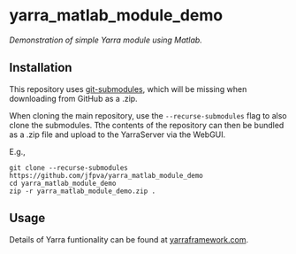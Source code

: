 # yarra_matlab_module_demo

_Demonstration of simple Yarra module using Matlab._

## Installation

This repository uses [git-submodules](https://git-scm.com/book/en/v2/Git-Tools-Submodules), which will be missing when downloading from GitHub as a .zip.

When cloning the main repository, use the `--recurse-submodules` flag to also clone the submodules. Tthe contents of the repository can then be bundled as a .zip file and upload to the YarraServer via the WebGUI.  

E.g.,
```
git clone --recurse-submodules https://github.com/jfpva/yarra_matlab_module_demo
cd yarra_matlab_module_demo
zip -r yarra_matlab_module_demo.zip .
```

## Usage

Details of Yarra funtionality can be found at [yarraframework.com](http://yarraframework.com).
